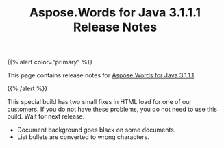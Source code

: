 ﻿---
title: Aspose.Words for Java 3.1.1.1 Release Notes
articleTitle: Aspose.Words for Java 3.1.1.1 Release Notes
linktitle: Aspose.Words for Java 3.1.1.1 Release Notes
description: "Aspose.Words for Java 3.1.1.1 Release Notes – learn about the latest updates and fixes."
type: docs
weight: 40
url: /java/aspose-words-for-java-3-1-1-1-release-notes/
---

{{% alert color="primary" %}}

This page contains release notes for [Aspose.Words for Java 3.1.1.1](https://downloads.aspose.com/words/java/new-releases/aspose.words-for-java-3.1.1.1/)

{{% /alert %}}

This special build has two small fixes in HTML load for one of our customers. If you do not have these problems, you do not need to use this build. Wait for next release.

- Document background goes black on some documents.
- List bullets are converted to wrong characters.


